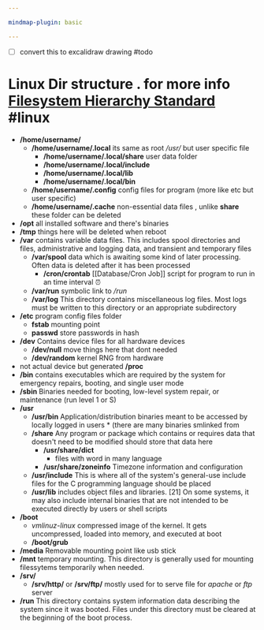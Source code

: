 ```yaml
---

mindmap-plugin: basic

---
```


- [ ] convert this to excalidraw drawing #todo 

# Linux Dir structure . for more info [Filesystem Hierarchy Standard](https://refspecs.linuxfoundation.org/FHS_3.0/fhs/index.html) #linux
- **/home/username/**
   - **/home/username/.local** its same as root */usr/* but user specific file
      - **/home/username/.local/share** user data folder
      - **/home/username/.local/include**
      - **/home/username/.local/lib**
      - **/home/username/.local/bin**
   - **/home/username/.config** config files for program (more like etc but user specific)
   - **/home/username/.cache** non-essential data files , unlike **share** these folder can be deleted
- **/opt** all installed software and there's binaries
- **/tmp** things here will be deleted when reboot
- **/var** contains variable data files. This includes spool directories and files, administrative and logging data, and transient and temporary files
   - **/var/spool** data which is awaiting some kind of later processing. Often data is deleted after it has been processed
      - **/cron/crontab** [[Database/Cron Job]] script for program to run in an time interval ⏰
   - **/var/run** symbolic link to */run*
   - **/var/log** This directory contains miscellaneous log files. Most logs must be written to this directory or an appropriate subdirectory
- **/etc** program config files folder
   - **fstab** mounting point
   - **passwd** store passwords in hash
- **/dev** Contains device files for all hardware devices
   - **/dev/null** move things here that dont needed
   - **/dev/random** kernel RNG from hardware
- not actual device but generated **/proc**
- **/bin** contains executables which are required by the system for emergency repairs, booting, and single user mode
- **/sbin** Binaries needed for booting, low-level system repair, or maintenance (run level 1 or S)
- **/usr**
   - **/usr/bin** Application/distribution binaries meant to be accessed by locally logged in users * (there are many binaries smlinked from
   - **/share** Any program or package which contains or requires data that doesn't need to be modified should store that data here
      - **/usr/share/dict**
         - files with word in many language
      - **/usr/share/zoneinfo** Timezone information and configuration
   - **/usr/include** This is where all of the system's general-use include files for the C programming language should be placed
   - **/usr/lib** includes object files and libraries. [21] On some systems, it may also include internal binaries that are not intended to be executed directly by users or shell scripts
- **/boot**
   - *vmlinuz-linux* compressed image of the kernel. It gets uncompressed, loaded into memory, and executed at boot
   - **/boot/grub**
- **/media** Removable mounting point like usb stick
- **/mnt** temporary mounting. This directory is generally used for mounting filessytems temporarily when needed.
- **/srv/**
   - **/srv/http/** or **/srv/ftp/** mostly used for to serve file for *apache* or *ftp* server
- **/run** This directory contains system information data describing the system since it was booted. Files under this directory must be cleared at the beginning of the boot process.